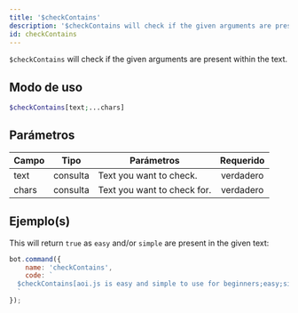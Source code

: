 ```yaml
---
title: '$checkContains'
description: '$checkContains will check if the given arguments are present within a text.'
id: checkContains
---
```


`$checkContains` will check if the given arguments are present within the text.

## Modo de uso

```php
$checkContains[text;...chars]
```

## Parámetros

| Campo | Tipo     | Parámetros                  | Requerido |
| ----- | -------- | --------------------------- |:---------:|
| text  | consulta | Text you want to check.     | verdadero |
| chars | consulta | Text you want to check for. | verdadero |

## Ejemplo(s)

This will return `true` as `easy` and/or `simple` are present in the given text:

```javascript
bot.command({
    name: 'checkContains',
    code: `
  $checkContains[aoi.js is easy and simple to use for beginners;easy;simple]
  `
});
```
